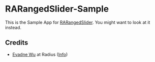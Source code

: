 # RARangedSlider-Sample

This is the Sample App for [RARangedSlider](https://github.com/evadne/RARangedSlider).  You might want to look at it instead.

## Credits

*	[Evadne Wu](http://twitter.com/evadne) at Radius ([Info](http://radi.ws))
